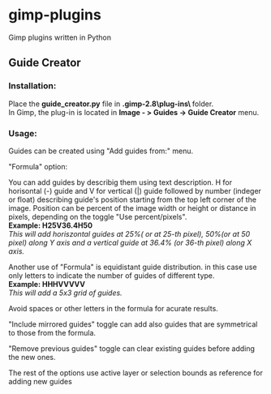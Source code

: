 # gimp-plugins
Gimp plugins written in Python

<h2>Guide Creator</h2>

<h3>Installation:</h3>

Place the <b>guide_creator.py</b> file in <b>\.gimp-2.8\plug-ins\ </b> folder.<br>
In Gimp, the plug-in is located in <b>Image - > Guides -> Guide Creator</b> menu.

<h3>Usage:</h3>

Guides can be created using "Add guides from:" menu.

"Formula" option:

You can add guides by describig them using text description.
H for horisontal (-) guide and V for vertical (|) guide followed by number (indeger or float) describing guide's position starting from the top left corner of the image. Position can be percent of the image width or height or distance in pixels, depending on the toggle "Use percent/pixels".</br>
<b>Example: H25V36.4H50</b><br>
<i>This will add horiszontal guides at 25%( or at 25-th pixel), 50%(or at 50 pixel) along Y axis and a vertical guide at 36.4% (or 36-th pixel) along X axis.</i>


Another use of "Formula" is equidistant guide distribution.
in this case use only letters to indicate the number of guides of different type.</br>
<b>Example: HHHVVVVV</b></br>
<i>This will add a 5x3 grid of guides.</i>

Avoid spaces or other letters in the formula for acurate results.

"Include mirrored guides" toggle can add also guides that are symmetrical to those from the formula.

"Remove previous guides" toggle can clear existing guides before adding the new ones.

The rest of the options use active layer or selection bounds as reference for adding new guides
